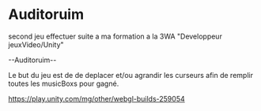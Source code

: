 # Auditoruim

second jeu effectuer suite a ma formation a la 3WA "Developpeur jeuxVideo/Unity"  

--Auditoruim--

Le but du jeu est de de deplacer et/ou agrandir les curseurs afin de remplir toutes les musicBoxs pour gagné.

https://play.unity.com/mg/other/webgl-builds-259054


